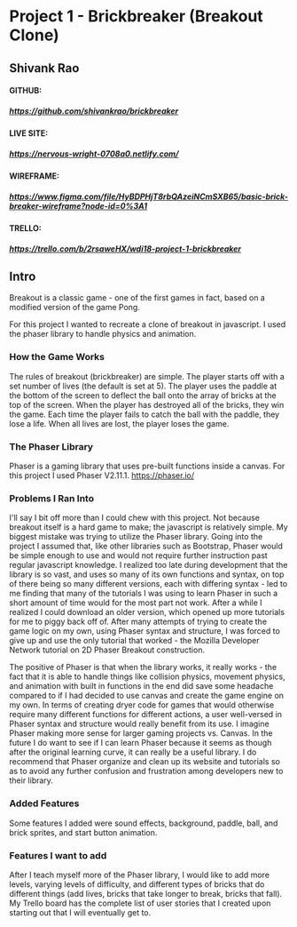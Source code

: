 # Project 1 - Brickbreaker (Breakout Clone)
## Shivank Rao

#### GITHUB:
##### https://github.com/shivankrao/brickbreaker

#### LIVE SITE:
##### https://nervous-wright-0708a0.netlify.com/

#### WIREFRAME:
##### https://www.figma.com/file/HyBDPHjT8rbQAzeiNCmSXB65/basic-brick-breaker-wireframe?node-id=0%3A1

#### TRELLO:
##### https://trello.com/b/2rsaweHX/wdi18-project-1-brickbreaker


## Intro
Breakout is a classic game - one of the first games in fact, based on a modified version of the game Pong. 

For this project I wanted to recreate a clone of breakout in javascript. I used the phaser library to handle physics and animation.

### How the Game Works
The rules of breakout (brickbreaker) are simple. The player starts off with a set number of lives (the default is set at 5). The player uses the paddle at the bottom of the screen to deflect the ball onto the array of bricks at the top of the screen. When the player has destroyed all of the bricks, they win the game. Each time the player fails to catch the ball with the paddle, they lose a life. When all lives are lost, the player loses the game.

### The Phaser Library
Phaser is a gaming library that uses pre-built functions inside a canvas. For this project I used Phaser V2.11.1. https://phaser.io/ 

### Problems I Ran Into
I'll say I bit off more than I could chew with this project. Not because breakout itself is a hard game to make; the javascript is relatively simple. My biggest mistake was trying to utilize the Phaser library. Going into the project I assumed that, like other libraries such as Bootstrap, Phaser would be simple enough to use and would not require further instruction past regular javascript knowledge. I realized too late during development that the library is so vast, and uses so many of its own functions and syntax, on top of there being so many different versions, each with differing syntax - led to me finding that many of the tutorials I was using to learn Phaser in such a short amount of time would for the most part not work. After a while I realized I could download an older version, which opened up more tutorials for me to piggy back off of. After many attempts of trying to create the game logic on my own, using Phaser syntax and structure, I was forced to give up and use the only tutorial that worked - the Mozilla Developer Network tutorial on 2D Phaser Breakout construction. 

The positive of Phaser is that when the library works, it really works - the fact that it is able to handle things like collision physics, movement physics, and animation with built in functions in the end did save some headache compared to if I had decided to use canvas and create the game engine on my own. In terms of creating dryer code for games that would otherwise require many different functions for different actions, a user well-versed in Phaser syntax and structure would really benefit from its use. I imagine Phaser making more sense for larger gaming projects vs. Canvas. In the future I do want to see if I can learn Phaser because it seems as though after the original learning curve, it can really be a useful library. I do recommend that Phaser organize and clean up its website and tutorials so as to avoid any further confusion and frustration among developers new to their library.

### Added Features
Some features I added were sound effects, background, paddle, ball, and brick sprites, and start button animation.

### Features I want to add
After I teach myself more of the Phaser library, I would like to add more levels, varying levels of difficulty, and different types of bricks that do different things (add lives, bricks that take longer to break, bricks that fall). My Trello board has the complete list of user stories that I created upon starting out that I will eventually get to. 

